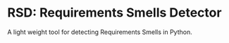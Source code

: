 # RSD: Requirements Smells Detector
A light weight tool for detecting Requirements Smells in Python.
